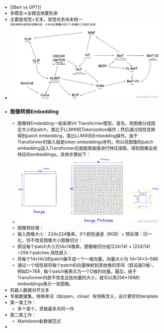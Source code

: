 - [[Bert vs GPT]]
- 多模态->全模态快要到来
- 主要是视觉+文本，视觉任务尚未统一
- ![617893320-2e25942cc628aba9_fix732.webp](../assets/617893320-2e25942cc628aba9_fix732_1725766097345_0.webp)
- ### **图像转换Embedding**
	- 图像转Emdedding一般采用Vit Transformer模型。首先，把图像分成固定大小的patch，类比于LLM中的Tokenization操作；然后通过线性变换得到patch embedding，类比LLM中的Embedding操作。由于Transformer的输入就是token embeddings序列，所以将图像的patch embedding送入Transformer后就能够直接进行特征提取，得到图像全局特征的embeddings。具体步骤如下：
	- ![1761713508-e5d45435c6b7b920_fix732.webp](../assets/1761713508-e5d45435c6b7b920_fix732_1725766089314_0.webp)
	- 图像预处理：
	- 输入图像大小：224x224像素，3个颜色通道（RGB）+ 预处理：归一化，但不改变图像大小图像切分：
	- 假设每个patch大小为14x14像素，图像被切分成(224/14) × (224/14) =256个patches 线性嵌入：
	- 将每个14x14x3的patch展平成一个一维向量，向量大小为 14×14×3=588
	- 通过一个线性层将每个patch的向量映射到其他维的空间（假设是D维），例如D=768 , 每个patch被表示为一个D维的向量。最后，由于Transformer内部不改变这些向量的大小，就可以用256*768的embeddings表示一张图像。
- 机器人数据对齐文本
- 专属数据集，特殊单词（如open，close）有特殊含义，设计更好的template
- 第一类工作：
	- 多个首个，贡献最多共同一作
- 第二类工作：
	- Markdown新数据范式
-